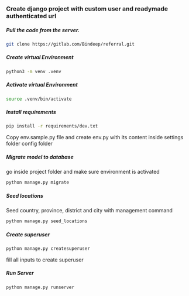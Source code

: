 ### Create django project with custom user and readymade authenticated url

##### Pull the code from the server.
```sh
git clone https://gitlab.com/Bindeep/referral.git
```

##### Create virtual Environment
```sh
python3 -m venv .venv
```

##### Activate virtual Environment
```sh
source .venv/bin/activate 
```

##### Install requirements
```sh
pip install -r requirements/dev.txt
```

Copy env.sample.py file and create env.py with its content inside settings folder config folder

 
##### Migrate model to database
go inside project folder and make sure environment is activated
```sh
python manage.py migrate
```


##### Seed locations
Seed country, province, district and city with management command
```sh
python manage.py seed_locations
```

##### Create superuser
```sh
python manage.py createsuperuser
```
fill all inputs to create superuser

##### Run Server
```sh
python manage.py runserver
```
